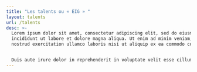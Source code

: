 ```yaml
---
title: "Les talents ou « EIG » "
layout: talents
url: /talents
desc: >-
  Lorem ipsum dolor sit amet, consectetur adipiscing elit, sed do eiusmod tempor
  incididunt ut labore et dolore magna aliqua. Ut enim ad minim veniam, quis
  nostrud exercitation ullamco laboris nisi ut aliquip ex ea commodo consequat. 


  Duis aute irure dolor in reprehenderit in voluptate velit esse cillum dolore eu fugiat nulla pariatur. test 1
---
```

